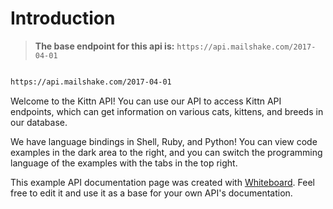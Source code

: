 # Introduction

> **The base endpoint for this api is:**
> <code>https<span></span>://api.mailshake.com/2017-04-01</code>

```javascript

```

```bash
https://api.mailshake.com/2017-04-01
```

Welcome to the Kittn API! You can use our API to access Kittn API endpoints, which can get information on various cats, kittens, and breeds in our database.

We have language bindings in Shell, Ruby, and Python! You can view code examples in the dark area to the right, and you can switch the programming language of the examples with the tabs in the top right.

This example API documentation page was created with [Whiteboard](http://github.com/mpociot/whiteboard). Feel free to edit it and use it as a base for your own API's documentation.
